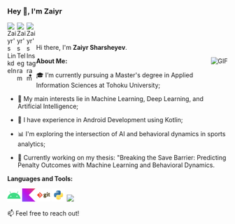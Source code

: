 ### Hey 👋, I'm Zaiyr

<a href="https://www.linkedin.com/in/zsharsheyev/">
  <img align="left" alt="Zaiyr's LinkdeIn" width="22px" src="https://cdn.jsdelivr.net/npm/simple-icons@v3/icons/linkedin.svg" />
</a>
<a href="https://t.me/zaiyr00">
  <img align="left" alt="Zaiyr's Telegram" width="22px" src="https://cdn.jsdelivr.net/npm/simple-icons@v3/icons/telegram.svg" />
</a>
<a href="https://www.instagram.com/___zaiyr___/">
  <img align="left" alt="Zaiyr's Instagram" width="22px" src="https://cdn.jsdelivr.net/npm/simple-icons@v3/icons/instagram.svg" />
</a>

<br />
<br />

Hi there, I'm **Zaiyr Sharsheyev**. 

  <img align="right" alt="GIF" src="https://i.pinimg.com/originals/e4/26/70/e426702edf874b181aced1e2fa5c6cde.gif" />

**About Me:**

- 🎓 I’m currently pursuing a Master's degree in Applied Information Sciences at Tohoku University;

- 🤖 My main interests lie in Machine Learning, Deep Learning, and Artificial Intelligence;

- 📱 I have experience in Android Development using Kotlin;

- 📊 I'm exploring the intersection of AI and behavioral dynamics in sports analytics;

- 🚀 Currently working on my thesis: "Breaking the Save Barrier: Predicting Penalty Outcomes with Machine Learning and Behavioral Dynamics.

**Languages and Tools:**  

<code><img height="30" src="https://raw.githubusercontent.com/github/explore/80688e429a7d4ef2fca1e82350fe8e3517d3494d/topics/android/android.png"></code>
<code><img height="30" src="https://raw.githubusercontent.com/github/explore/80688e429a7d4ef2fca1e82350fe8e3517d3494d/topics/kotlin/kotlin.png"></code>
<code><img height="30" src="https://raw.githubusercontent.com/github/explore/80688e429a7d4ef2fca1e82350fe8e3517d3494d/topics/git/git.png"></code>
<code><img height="30" src="https://raw.githubusercontent.com/github/explore/80688e429a7d4ef2fca1e82350fe8e3517d3494d/topics/python/python.png"></code>
<code><img height="30" src="https://avatars.githubusercontent.com/u/21003710?s=48&v=4"></code>

📫 Feel free to reach out!
